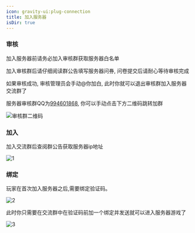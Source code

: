 ```yaml
---
icon: gravity-ui:plug-connection
title: 加入服务器
isDir: true
---
```


### 审核

加入服务器前请务必加入审核群获取服务器白名单

加入审核群后请仔细阅读群公告填写服务器问券, 问卷提交后请耐心等待审核完成

如果审核成功, 审核管理员会手动@你加白, 此时你就可以退出审核群加入服务器交流群了

服务器审核群QQ为[994601868](https://qm.qq.com/q/3lejGE3APK), 你可以手动点击下方二维码跳转加群

![审核群二维码](/join/qccode.png)

### 加入

加入交流群后查阅群公告获取服务器ip地址

![1](/join/1.png)

### 绑定

玩家在首次加入服务器之后,需要绑定验证码。

![2](/join/2.png)

此时你只需要在交流群中在验证码前加一个绑定并发送就可以进入服务器游戏了

![3](/join/3.png)
